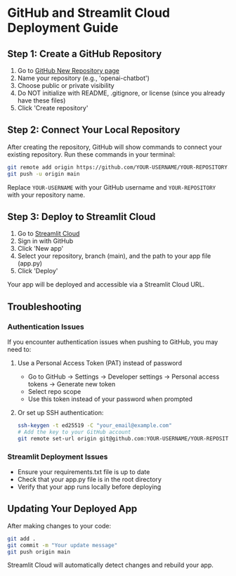 # GitHub and Streamlit Cloud Deployment Guide

## Step 1: Create a GitHub Repository

1. Go to [GitHub New Repository page](https://github.com/new)
2. Name your repository (e.g., 'openai-chatbot')
3. Choose public or private visibility
4. Do NOT initialize with README, .gitignore, or license (since you already have these files)
5. Click 'Create repository'

## Step 2: Connect Your Local Repository

After creating the repository, GitHub will show commands to connect your existing repository. Run these commands in your terminal:

```bash
git remote add origin https://github.com/YOUR-USERNAME/YOUR-REPOSITORY.git
git push -u origin main
```

Replace `YOUR-USERNAME` with your GitHub username and `YOUR-REPOSITORY` with your repository name.

## Step 3: Deploy to Streamlit Cloud

1. Go to [Streamlit Cloud](https://streamlit.io/cloud)
2. Sign in with GitHub
3. Click 'New app'
4. Select your repository, branch (main), and the path to your app file (app.py)
5. Click 'Deploy'

Your app will be deployed and accessible via a Streamlit Cloud URL.

## Troubleshooting

### Authentication Issues

If you encounter authentication issues when pushing to GitHub, you may need to:

1. Use a Personal Access Token (PAT) instead of password
   - Go to GitHub → Settings → Developer settings → Personal access tokens → Generate new token
   - Select repo scope
   - Use this token instead of your password when prompted

2. Or set up SSH authentication:
   ```bash
   ssh-keygen -t ed25519 -C "your_email@example.com"
   # Add the key to your GitHub account
   git remote set-url origin git@github.com:YOUR-USERNAME/YOUR-REPOSITORY.git
   ```

### Streamlit Deployment Issues

- Ensure your requirements.txt file is up to date
- Check that your app.py file is in the root directory
- Verify that your app runs locally before deploying

## Updating Your Deployed App

After making changes to your code:

```bash
git add .
git commit -m "Your update message"
git push origin main
```

Streamlit Cloud will automatically detect changes and rebuild your app.